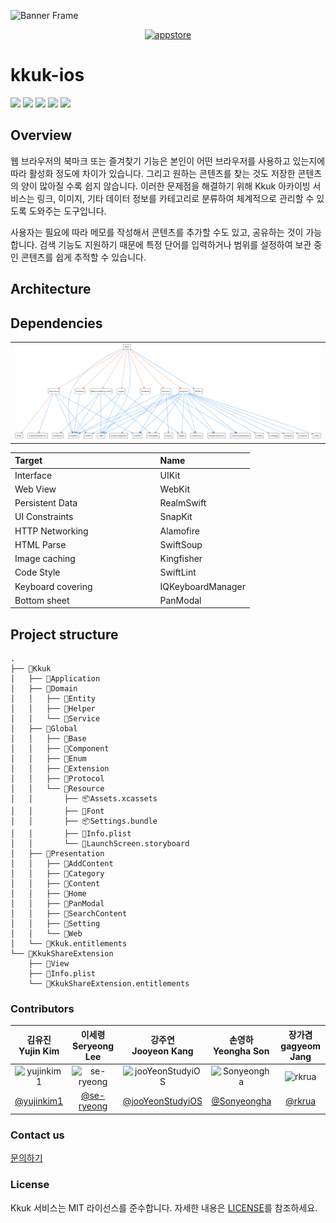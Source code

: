 ![Banner Frame](https://github.com/nbcamp-archive/kkuk-ios/assets/26790710/44c6de6f-22bc-4be2-bd6f-318f3ba77e60)

<div align="center"> 
  
[<img width="200" alt="appstore" src="https://github.com/nbcamp-archive/kkuk-ios/assets/26790710/72caf6ff-b829-4608-98d9-16d42d0a3eb0">](https://apps.apple.com/kr/app/kkuk/id6471813268)

</div>

# kkuk-ios

<img src="https://img.shields.io/badge/Xcode_14+-147EFB?style=flat&logo=Xcode&logoColor=FFF" /> <img src="https://img.shields.io/badge/iOS_15+-000?style=flat&logo=Apple&logoColor=FFF" /> <img src="https://img.shields.io/badge/Swift_5-F05138?style=flat&logo=Swift&logoColor=FFF" /> <img src="https://img.shields.io/badge/UIKit-2396F3?style=flat&logo=UIKit&logoColor=000" /> <img src="https://img.shields.io/badge/RealmSwift-39477F?style=flat&logo=Realm&logoColor=FFF" /> 

## Overview

웹 브라우저의 북마크 또는 즐겨찾기 기능은 본인이 어떤 브라우저를 사용하고 있는지에 따라 활성화 정도에 차이가 있습니다. 그리고 원하는 콘텐츠를 찾는 것도 저장한 콘텐츠의 양이 많아질 수록 쉽지 않습니다.
이러한 문제점을 해결하기 위해 Kkuk 아카이빙 서비스는 링크, 이미지, 기타 데이터 정보를 카테고리로 분류하여 체계적으로 관리할 수 있도록 도와주는 도구입니다.

사용자는 필요에 따라 메모를 작성해서 콘텐츠를 추가할 수도 있고, 공유하는 것이 가능합니다. 검색 기능도 지원하기 때문에 특정 단어를 입력하거나 범위를 설정하여 보관 중인 콘텐츠를 쉽게 추적할 수 있습니다.


## Architecture


## Dependencies

<div align="center"><table><tr><td><img src="./dependencies.png" alt="xcdependency_graph" width="1280"/></td></tr></table></div>

| Target | Name |
|:-------|:-------|
| Interface &nbsp;&nbsp;&nbsp;&nbsp;&nbsp;&nbsp;&nbsp;&nbsp;&nbsp;&nbsp;&nbsp;&nbsp;&nbsp;&nbsp;&nbsp;&nbsp;&nbsp;&nbsp;&nbsp;&nbsp;&nbsp;&nbsp;&nbsp;&nbsp; | UIKit |
| Web View &nbsp;&nbsp;&nbsp;&nbsp;&nbsp;&nbsp;&nbsp;&nbsp;&nbsp;&nbsp;&nbsp;&nbsp;&nbsp;&nbsp;&nbsp;&nbsp;&nbsp;&nbsp;&nbsp;&nbsp;&nbsp;&nbsp;&nbsp;&nbsp; | WebKit |
| Persistent Data &nbsp;&nbsp;&nbsp;&nbsp;&nbsp;&nbsp;&nbsp;&nbsp;&nbsp;&nbsp;&nbsp;&nbsp;&nbsp;&nbsp;&nbsp;&nbsp;&nbsp;&nbsp;&nbsp;&nbsp;&nbsp;&nbsp;&nbsp;&nbsp; | RealmSwift |
| UI Constraints &nbsp;&nbsp;&nbsp;&nbsp;&nbsp;&nbsp;&nbsp;&nbsp;&nbsp;&nbsp;&nbsp;&nbsp;&nbsp;&nbsp;&nbsp;&nbsp;&nbsp;&nbsp;&nbsp;&nbsp;&nbsp;&nbsp;&nbsp;&nbsp; | SnapKit |
| HTTP Networking &nbsp;&nbsp;&nbsp;&nbsp;&nbsp;&nbsp;&nbsp;&nbsp;&nbsp;&nbsp;&nbsp;&nbsp;&nbsp;&nbsp;&nbsp;&nbsp;&nbsp;&nbsp;&nbsp;&nbsp;&nbsp;&nbsp;&nbsp;&nbsp; | Alamofire |
| HTML Parse &nbsp;&nbsp;&nbsp;&nbsp;&nbsp;&nbsp;&nbsp;&nbsp;&nbsp;&nbsp;&nbsp;&nbsp;&nbsp;&nbsp;&nbsp;&nbsp;&nbsp;&nbsp;&nbsp;&nbsp;&nbsp;&nbsp;&nbsp;&nbsp; | SwiftSoup |
| Image caching &nbsp;&nbsp;&nbsp;&nbsp;&nbsp;&nbsp;&nbsp;&nbsp;&nbsp;&nbsp;&nbsp;&nbsp;&nbsp;&nbsp;&nbsp;&nbsp;&nbsp;&nbsp;&nbsp;&nbsp;&nbsp;&nbsp;&nbsp;&nbsp; | Kingfisher |
| Code Style &nbsp;&nbsp;&nbsp;&nbsp;&nbsp;&nbsp;&nbsp;&nbsp;&nbsp;&nbsp;&nbsp;&nbsp;&nbsp;&nbsp;&nbsp;&nbsp;&nbsp;&nbsp;&nbsp;&nbsp;&nbsp;&nbsp;&nbsp;&nbsp; | SwiftLint |
| Keyboard covering &nbsp;&nbsp;&nbsp;&nbsp;&nbsp;&nbsp;&nbsp;&nbsp;&nbsp;&nbsp;&nbsp;&nbsp;&nbsp;&nbsp;&nbsp;&nbsp;&nbsp;&nbsp;&nbsp;&nbsp;&nbsp;&nbsp;&nbsp;&nbsp; | IQKeyboardManager |
| Bottom sheet &nbsp;&nbsp;&nbsp;&nbsp;&nbsp;&nbsp;&nbsp;&nbsp;&nbsp;&nbsp;&nbsp;&nbsp;&nbsp;&nbsp;&nbsp;&nbsp;&nbsp;&nbsp;&nbsp;&nbsp;&nbsp;&nbsp;&nbsp;&nbsp; | PanModal |

## Project structure

```
.
├── 📂Kkuk
│   ├── 📂Application
│   ├── 📂Domain
│   │   ├── 📂Entity
│   │   ├── 📂Helper
│   │   └── 📂Service
│   ├── 📂Global
│   │   ├── 📂Base
│   │   ├── 📂Component
│   │   ├── 📂Enum
│   │   ├── 📂Extension
│   │   ├── 📂Protocol
│   │   └── 📂Resource
│   │       ├── 📦Assets.xcassets
│   │       ├── 📂Font
│   │       ├── 📦Settings.bundle
│   │       ├── 📜Info.plist
│   │       └── 📜LaunchScreen.storyboard
│   ├── 📂Presentation
│   │   ├── 📂AddContent
│   │   ├── 📂Category
│   │   ├── 📂Content
│   │   ├── 📂Home
│   │   ├── 📂PanModal
│   │   ├── 📂SearchContent
│   │   ├── 📂Setting
│   │   └── 📂Web
│   └── 📜Kkuk.entitlements
└── 📂KkukShareExtension
    ├── 📂View
    ├── 📜Info.plist
    └── 📜KkukShareExtension.entitlements
```

### Contributors

| 김유진 <br> Yujin Kim | 이세령 <br> Seryeong Lee | 강주연 <br> Jooyeon Kang | 손영하 <br> Yeongha Son | 장가겸 <br> gagyeom Jang |
|:----:|:----:|:----:|:----:|:----:|
|![yujinkim1](https://images.weserv.nl/?url=https://github.com/yujinkim1.png&w=150&fit=cover&mask=rectangle)|![se-ryeong](https://images.weserv.nl/?url=https://github.com/nbcamp-archive/kkuk-ios/assets/26790710/4abc777f-fb43-4048-a1c5-b75af57c8481&w=150&fit=cover&mask=rectangle)|![jooYeonStudyiOS](https://images.weserv.nl/?url=https://github.com/nbcamp-archive/kkuk-ios/assets/26790710/8e62a980-16e9-4d56-abe4-ecbbdb95f9bd&w=150&fit=cover&mask=rectangle)|![Sonyeongha](https://images.weserv.nl/?url=https://github.com/Sonyeongha.png&w=150&fit=cover&mask=rectangle)|![rkrua](https://images.weserv.nl/?url=https://github.com/rkrua.png&w=150&fit=cover&mask=rectangle)|
|[@yujinkim1](https://github.com/yujinkim1)|[@se-ryeong](https://github.com/se-ryeong)|[@jooYeonStudyiOS](https://github.com/jooYeonStudyiOS)|[@Sonyeongha](https://github.com/Sonyeongha)|[@rkrua](https://github.com/rkrua)|

### Contact us

[문의하기](mailto:kkuk.help@gmail.com)

### License

Kkuk 서비스는 MIT 라이선스를 준수합니다. 자세한 내용은 [LICENSE](/LICENSE)를 참조하세요.
